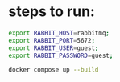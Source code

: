 # steps to run:

```bash
export RABBIT_HOST=rabbitmq;
export RABBIT_PORT=5672;
export RABBIT_USER=guest;
export RABBIT_PASSWORD=guest;

docker compose up --build
```
